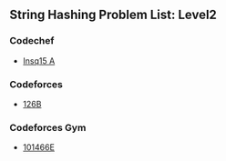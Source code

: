 ## String Hashing Problem List: Level2


### Codechef
- [Insq15 A](/hashing/string_hashing/l2-cc-INSQ15_A)


### Codeforces
- [126B](/hashing/string_hashing/l2-cf-126B)


### Codeforces Gym
- [101466E](/hashing/string_hashing/l2-cfg-101466E)


